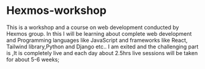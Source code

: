 # Hexmos-workshop
This is a workshop and a course on web development conducted by Hexmos group.
In this I will be learning about complete web development and Programming languages like JavaScript and frameworks like React,
Tailwind library,Python and Django etc..
I am exited and the challenging part is ,It is completely  live and each day about 2.5hrs live sessions will be taken for about 5-6 weeks;
